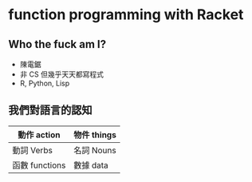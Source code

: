 # function programming with Racket

## Who the fuck am I?

- 陳電鋸
- 非 CS 但幾乎天天都寫程式
- R, Python, Lisp

## 我們對語言的認知

| 動作 action | 物件 things |
| --- | --- |
| 動詞 Verbs | 名詞 Nouns |
| 函數 functions | 數據 data |

